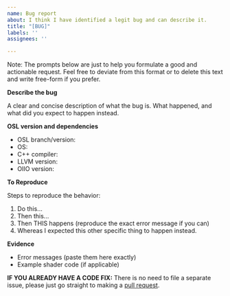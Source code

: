 ```yaml
---
name: Bug report
about: I think I have identified a legit bug and can describe it.
title: "[BUG]"
labels: ''
assignees: ''

---
```


Note: The prompts below are just to help you formulate a good and actionable
request. Feel free to deviate from this format or to delete this text and
write free-form if you prefer.

**Describe the bug**

A clear and concise description of what the bug is. What happened, and
what did you expect to happen instead.


**OSL version and dependencies**

* OSL branch/version: 
* OS: 
* C++ compiler: 
* LLVM version: 
* OIIO version: 


**To Reproduce**

Steps to reproduce the behavior:
1. Do this...
2. Then this...
3. Then THIS happens (reproduce the exact error message if you can)
4. Whereas I expected this other specific thing to happen instead.


**Evidence**

- Error messages (paste them here exactly)
- Example shader code (if applicable)


**IF YOU ALREADY HAVE A CODE FIX:** There is no need to file a separate issue,
please just go straight to making a [pull request](https://github.com/AcademySoftwareFoundation/OpenShadingLanguage/pulls).
